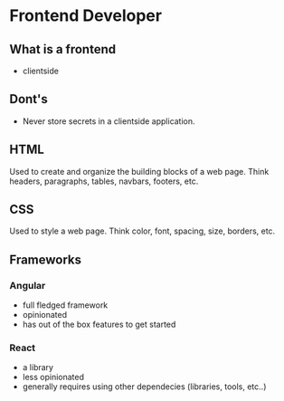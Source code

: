 # Frontend Developer

## What is a frontend

- clientside

## Dont's

- Never store secrets in a clientside application.

## HTML

Used to create and organize the building blocks of a web page. Think headers, paragraphs, tables, navbars, footers, etc.

## CSS

Used to style a web page. Think color, font, spacing, size, borders, etc.

## Frameworks

### Angular

- full fledged framework
- opinionated
- has out of the box features to get started

### React

- a library
- less opinionated
- generally requires using other dependecies (libraries, tools, etc..)
